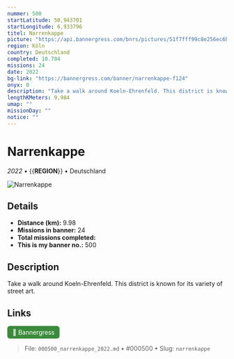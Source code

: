 ```yaml
---
nummer: 500
startLatitude: 50,943701
startLongitude: 6,933796
titel: Narrenkappe
picture: "https://api.bannergress.com/bnrs/pictures/51f7fff99c8e256ec6b33897ecba2011"
region: Köln
country: Deutschland
completed: 10.704
missions: 24
date: 2022
bg-link: "https://bannergress.com/banner/narrenkappe-f124"
onyx: 0
description: "Take a walk around Koeln-Ehrenfeld. This district is known for its variety of street art."
lengthKMeters: 9,984
umap: ""
missionDay: ""
notice: ""
---
```

# Narrenkappe

*2022* • {{__REGION__}} • Deutschland

![Narrenkappe](https://api.bannergress.com/bnrs/pictures/51f7fff99c8e256ec6b33897ecba2011)



## Details
- **Distance (km):** 9.98
- **Missions in banner:** 24
- **Total missions completed:** 
- **This is my banner no.:** 500



## Description
Take a walk around Koeln-Ehrenfeld. This district is known for its variety of street art.



## Links
<a href="https://bannergress.com/banner/narrenkappe-f124" target="_blank" style="display:inline-block;margin-right:8px;padding:6px 12px;background:#3c8b3c;color:#fff;text-decoration:none;border-radius:6px;">🔗 Bannergress</a>



> File: `000500_narrenkappe_2022.md` • #000500 • Slug: `narrenkappe`

